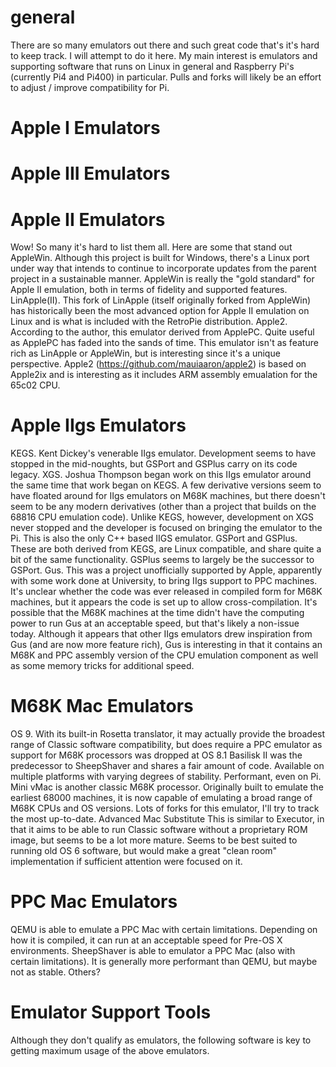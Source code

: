 # general
There are so many emulators out there and such great code that's it's hard to keep track. I will attempt to do it here. My main interest is emulators and supporting software that runs on Linux in general and Raspberry Pi's (currently Pi4 and Pi400) in particular. Pulls and forks will likely be an effort to adjust / improve compatibility for Pi.

# Apple I Emulators

# Apple III Emulators

# Apple II Emulators
Wow! So many it's hard to list them all. Here are some that stand out
AppleWin. Although this project is built for Windows, there's a Linux port under way that intends to continue to incorporate updates from the parent project in a sustainable manner. AppleWin is really the "gold standard" for Apple II emulation, both in terms of fidelity and supported features.
LinApple(II). This fork of LinApple (itself originally forked from AppleWin) has historically been the most advanced option for Apple II emulation on Linux and is what is included with the RetroPie distribution.
Apple2. According to the author, this emulator derived from ApplePC. Quite useful as ApplePC has faded into the sands of time. This emulator isn't as feature rich as LinApple or AppleWin, but is interesting since it's a unique perspective.
Apple2 (https://github.com/mauiaaron/apple2) is based on Apple2ix and is interesting as it includes ARM assembly emualation for the 65c02 CPU.

# Apple IIgs Emulators
KEGS. Kent Dickey's venerable IIgs emulator. Development seems to have stopped in the mid-noughts, but GSPort and GSPlus carry on its code legacy.
XGS. Joshua Thompson began work on this IIgs emulator around the same time that work began on KEGS. A few derivative versions seem to have floated around for IIgs emulators on M68K machines, but there doesn't seem to be any modern derivatives (other than a project that builds on the 68816 CPU emulation code). Unlike KEGS, however, development on XGS never stopped and the developer is focused on bringing the emulator to the Pi. This is also the only C++ based IIGS emulator.
GSPort and GSPlus. These are both derived from KEGS, are Linux compatible, and share quite a bit of the same functionality. GSPlus seems to largely be the successor to GSPort.
Gus. This was a project unofficially supported by Apple, apparently with some work done at University, to bring IIgs support to PPC machines. It's unclear whether the code was ever released in compiled form for M68K machines, but it appears the code is set up to allow cross-compilation. It's possible that the M68K machines at the time didn't have the computing power to run Gus at an acceptable speed, but that's likely a non-issue today. Although it appears that other IIgs emulators drew inspiration from Gus (and are now more feature rich), Gus is interesting in that it contains an M68K and PPC assembly version of the CPU emulation component as well as some memory tricks for additional speed.

# M68K Mac Emulators
OS 9. With its built-in Rosetta translator, it may actually provide the broadest range of Classic software compatibility, but does require a PPC emulator as support for M68K processors was dropped at OS 8.1
Basilisk II was the predecessor to SheepShaver and shares a fair amount of code. Available on multiple platforms with varying degrees of stability. Performant, even on Pi.
Mini vMac is another classic M68K processor. Originally built to emulate the earliest 68000 machines, it is now capable of emulating a broad range of M68K CPUs and OS versions. Lots of forks for this emulator, I'll try to track the most up-to-date.
Advanced Mac Substitute
This is similar to Executor, in that it aims to be able to run Classic software without a proprietary ROM image, but seems to be a lot more mature. Seems to be best suited to running old OS 6 software, but would make a great "clean room" implementation if sufficient attention were focused on it.

# PPC Mac Emulators
QEMU is able to emulate a PPC Mac with certain limitations. Depending on how it is compiled, it can run at an acceptable speed for Pre-OS X environments.
SheepShaver is able to emulator a PPC Mac (also with certain limitations). It is generally more performant than QEMU, but maybe not as stable.
Others?

# Emulator Support Tools
Although they don't qualify as emulators, the following software is key to getting maximum usage of the above emulators.
